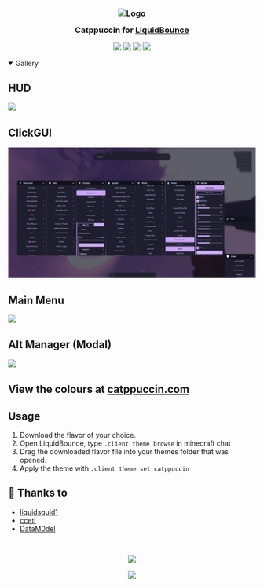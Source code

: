 <h3 align="center">
	<img src="https://raw.githubusercontent.com/catppuccin/catppuccin/main/assets/logos/exports/1544x1544_circle.png" width="100" alt="Logo"/><br/>
	<img src="https://raw.githubusercontent.com/catppuccin/catppuccin/main/assets/misc/transparent.png" height="30" width="0px"/>
	Catppuccin for <a href="https://github.com/CCBlueX/LiquidBounce">LiquidBounce</a>
	<img src="https://raw.githubusercontent.com/catppuccin/catppuccin/main/assets/misc/transparent.png" height="30" width="0px"/>
</h3>

<p align="center">
	<a href="https://github.com/liquidsquid1/catppuccin-lb/stargazers"><img src="https://img.shields.io/github/stars/liquidsquid1/catppuccin-lb?colorA=363a4f&colorB=b7bdf8&style=for-the-badge"></a>
	<a href="https://github.com/liquidsquid1/catppuccin-lb/issues"><img src="https://img.shields.io/github/issues/liquidsquid1/catppuccin-lb?colorA=363a4f&colorB=f5a97f&style=for-the-badge"></a>
	<a href="https://github.com/liquidsquid1/catppuccin-lb/contributors"><img src="https://img.shields.io/github/contributors/liquidsquid1/catppuccin-lb?colorA=363a4f&colorB=a6da95&style=for-the-badge"></a>
	<a href="https://github.com/liquidsquid1/catppuccin-lb/releases/"><img src="https://img.shields.io/github/downloads/liquidsquid1/catppuccin-lb/total?label=Downloads&colorA=363a4f&colorB=b7bdf8&style=for-the-badge"></a>
</p>

<details open>
  <summary>Gallery</summary>
  
  ## HUD
  ![](.github/assets/img/hud.png)
  ## ClickGUI
  ![](.github/assets/img/clickgui.png)
  ## Main Menu
  ![](.github/assets/img/menu.png)
  ## Alt Manager (Modal)
  ![](.github/assets/img/alt-manager.png)
</details>

## View the colours at [catppuccin.com](https://catppuccin.com/palette)

## Usage

1. Download the flavor of your choice.
2. Open LiquidBounce, type `.client theme browse` in minecraft chat
3. Drag the downloaded flavor file into your themes folder that was opened.
4. Apply the theme with `.client theme set catppuccin`

## 💝 Thanks to

- [liquidsquid1](<https://github.com/liquidsquid1>)
- [ccetl](<https://github.com/ccetl>)
- [DataM0del](<https://github.com/DataM0del>)

&nbsp;

<p align="center">
	<img src="https://raw.githubusercontent.com/catppuccin/catppuccin/main/assets/footers/gray0_ctp_on_line.svg?sanitize=true" />
</p>

<p align="center">
	<a href="https://github.com/catppuccin/catppuccin/blob/main/LICENSE"><img src="https://img.shields.io/static/v1.svg?style=for-the-badge&label=License&message=GPLv3&logoColor=d9e0ee&colorA=363a4f&colorB=b7bdf8"/></a>
</p>
